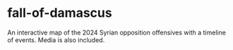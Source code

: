 # fall-of-damascus
An interactive map of the 2024 Syrian opposition offensives with a timeline of events. Media is also included.
